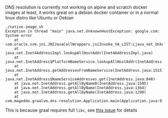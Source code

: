 DNS resolution is currently not working on alpine and scratch docker images at least, it works great on a
debian docker container or in a normal linux distro like 
Ubuntu or Debian

```
./native-image.sh
Exception in thread "main" java.net.UnknownHostException: google.com: System error
	at com.oracle.svm.jni.JNIJavaCallWrappers.jniInvoke_VA_LIST:Ljava_net_UnknownHostException_2_0002e_0003cinit_0003e_00028Ljava_lang_String_2_00029V(JNIJavaCallWrappers.java:0)
	at java.net.Inet4AddressImpl.lookupAllHostAddr(Inet4AddressImpl.java)
	at java.net.InetAddress$PlatformNameService.lookupAllHostAddr(InetAddress.java:929)
	at java.net.InetAddress.getAddressesFromNameService(InetAddress.java:1515)
	at java.net.InetAddress$NameServiceAddresses.get(InetAddress.java:848)
	at java.net.InetAddress.getAllByName0(InetAddress.java:1505)
	at java.net.InetAddress.getAllByName(InetAddress.java:1364)
	at java.net.InetAddress.getAllByName(InetAddress.java:1298)
	at com.mageddo.graalvm.dns.resolution.Application.main(Application.java:9)
```

This is because graal requires full `libc`, see [this issue][1] for details

[1]: https://github.com/oracle/graal/issues/1151
